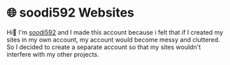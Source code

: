 # 🌐 soodi592 Websites

Hi👋 I'm [soodi592](https://github.com/soodi592) and I made this account because i felt that if I created my sites in my own account, my account would become messy and cluttered.
So I decided to create a separate account so that my sites wouldn't interfere with my other projects.
